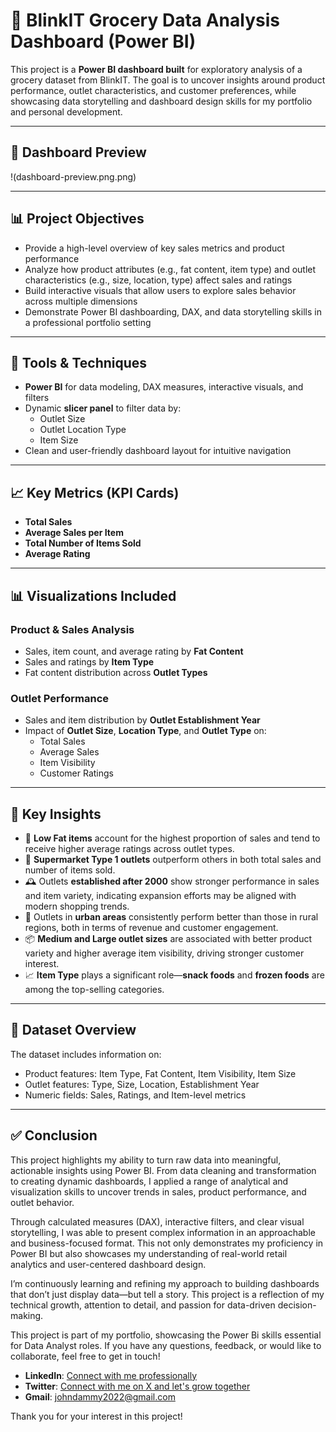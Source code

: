 # 🛒 BlinkIT Grocery Data Analysis Dashboard (Power BI)

This project is a **Power BI dashboard built** for exploratory analysis of a grocery dataset from BlinkIT. The goal is to uncover insights around product performance, outlet characteristics, and customer preferences, while showcasing data storytelling and dashboard design skills for my portfolio and personal development.

---

## 📸 Dashboard Preview
!(dashboard-preview.png.png)

---

## 📊 Project Objectives

- Provide a high-level overview of key sales metrics and product performance
- Analyze how product attributes (e.g., fat content, item type) and outlet characteristics (e.g., size, location, type) affect sales and ratings
- Build interactive visuals that allow users to explore sales behavior across multiple dimensions
- Demonstrate Power BI dashboarding, DAX, and data storytelling skills in a professional portfolio setting

---

## 🧰 Tools & Techniques

- **Power BI** for data modeling, DAX measures, interactive visuals, and filters
- Dynamic **slicer panel** to filter data by:
  - Outlet Size
  - Outlet Location Type
  - Item Size
- Clean and user-friendly dashboard layout for intuitive navigation

---

## 📈 Key Metrics (KPI Cards)

- **Total Sales**
- **Average Sales per Item**
- **Total Number of Items Sold**
- **Average Rating**

---

## 📊 Visualizations Included

### Product & Sales Analysis
- Sales, item count, and average rating by **Fat Content**
- Sales and ratings by **Item Type**
- Fat content distribution across **Outlet Types**

### Outlet Performance
- Sales and item distribution by **Outlet Establishment Year**
- Impact of **Outlet Size**, **Location Type**, and **Outlet Type** on:
  - Total Sales
  - Average Sales
  - Item Visibility
  - Customer Ratings

---

## 🧠 Key Insights

- 🧁 **Low Fat items** account for the highest proportion of sales and tend to receive higher average ratings across outlet types.
- 🏬 **Supermarket Type 1 outlets** outperform others in both total sales and number of items sold.
- 🕰️ Outlets **established after 2000** show stronger performance in sales and item variety, indicating expansion efforts may be aligned with modern shopping trends.
- 🌆 Outlets in **urban areas** consistently perform better than those in rural regions, both in terms of revenue and customer engagement.
- 📦 **Medium and Large outlet sizes** are associated with better product variety and higher average item visibility, driving stronger customer interest.
- 📈 **Item Type** plays a significant role—**snack foods** and **frozen foods** are among the top-selling categories.

---

## 📁 Dataset Overview

The dataset includes information on:
- Product features: Item Type, Fat Content, Item Visibility, Item Size
- Outlet features: Type, Size, Location, Establishment Year
- Numeric fields: Sales, Ratings, and Item-level metrics

---

## ✅ Conclusion

This project highlights my ability to turn raw data into meaningful, actionable insights using Power BI. From data cleaning and transformation to creating dynamic dashboards, I applied a range of analytical and visualization skills to uncover trends in sales, product performance, and outlet behavior.

Through calculated measures (DAX), interactive filters, and clear visual storytelling, I was able to present complex information in an approachable and business-focused format. This not only demonstrates my proficiency in Power BI but also showcases my understanding of real-world retail analytics and user-centered dashboard design.

I’m continuously learning and refining my approach to building dashboards that don’t just display data—but tell a story. This project is a reflection of my technical growth, attention to detail, and passion for data-driven decision-making.


This project is part of my portfolio, showcasing the Power Bi skills essential for Data Analyst roles. If you have any questions, feedback, or would like to collaborate, feel free to get in touch!
- **LinkedIn**: [Connect with me professionally](https://www.linkedin.com/in/dhammycole/)
- **Twitter**: [Connect with me on X and let's grow together](https://x.com/Dhammy_Cole)
- **Gmail**: johndammy2022@gmail.com

Thank you for your interest in this project!


